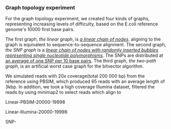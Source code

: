 ### Graph topology experiment

For the graph topology experiment, we created four kinds of graphs, representing increasing levels of difficulty, based on the E.coli reference genome's 10000 first base pairs. 

The first graph, *the linear graph*, is <u>*a linear chain of nodes*</u>. aligning to the graph is equivalent to sequence-to-sequence alignment. The second graph, *the SNP graph* is a  *<u>linear chain of nodes with randomly inserted bubbles representing single nucleotide polymorphisms</u>*. The SNPs are distributed at <u>an average of one SNP per 10 base pairs</u>. The third graph, *the two-path graph*, is an artificial worst case graph for the bitvector algorithm. 

We simulated reads with 20x coverage(total 200 000 bp) from the reference using PBSIM, which produced 65 reads with an average length of 3kbp. In addition, we took a high coverage Illumina dataset, filtered the reads by using minimap2 to select reads which align to 





Linear-PBSIM-20000-19998

Linear-Illumina-20000-19998

SNP-